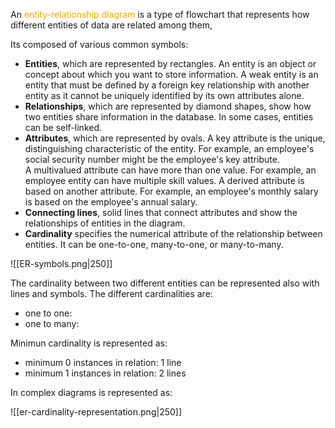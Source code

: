 
An <span style="color:orange;">entity-relationship diagram</span> is a type of flowchart that represents how different entities of data are related among them, 

Its composed of various common symbols: 


- **Entities**, which are represented by rectangles. An entity is an object or concept about which you want to store information. A weak entity is an entity that must be defined by a foreign key relationship with another entity as it cannot be uniquely identified by its own attributes alone.
- **Relationships**, which are represented by diamond shapes, show how two entities share information in the database. In some cases, entities can be self-linked.
- **Attributes**, which are represented by ovals. A key attribute is the unique, distinguishing characteristic of the entity. For example, an employee's social security number might be the employee's key attribute.  
    A multivalued attribute can have more than one value. For example, an employee entity can have multiple skill values. A derived attribute is based on another attribute. For example, an employee's monthly salary is based on the employee's annual salary.
- **Connecting lines**, solid lines that connect attributes and show the relationships of entities in the diagram.
- **Cardinality** specifies the numerical attribute of the relationship between entities. It can be one-to-one, many-to-one, or many-to-many.

![[ER-symbols.png|250]]


The cardinality between two different entities can be represented also with lines and symbols. 
The different cardinalities are: 
* one to one: 
* one to many: 

Minimun cardinality is represented as: 

* minimum 0 instances in relation: 1 line
* minimum 1 instances in relation: 2 lines

In complex diagrams is represented as: 

![[er-cardinality-representation.png|250]]
